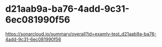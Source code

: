 # d21aab9a-ba76-4add-9c31-6ec081990f56
https://sonarcloud.io/summary/overall?id=examly-test_d21aab9a-ba76-4add-9c31-6ec081990f56
